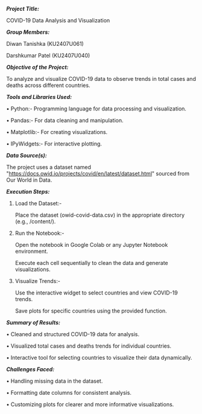 _**Project Title:**_

COVID-19 Data Analysis and Visualization


_**Group Members:**_

Diwan Tanishka (KU2407U061)

Darshkumar Patel (KU2407U040)


_**Objective of the Project:**_

To analyze and visualize COVID-19 data to observe trends in total cases and deaths across different countries.


_**Tools and Libraries Used:**_

• Python:- Programming language for data processing and visualization.

• Pandas:- For data cleaning and manipulation.

• Matplotlib:- For creating visualizations.

• IPyWidgets:- For interactive plotting.


_**Data Source(s):**_

The project uses a dataset named "https://docs.owid.io/projects/covid/en/latest/dataset.html" sourced from Our World in Data.


_**Execution Steps:**_

1. Load the Dataset:-

   Place the dataset (owid-covid-data.csv) in the appropriate directory (e.g., /content/).


2. Run the Notebook:-

   Open the notebook in Google Colab or any Jupyter Notebook environment.


   Execute each cell sequentially to clean the data and generate visualizations.


3. Visualize Trends:-

   Use the interactive widget to select countries and view COVID-19 trends.


   Save plots for specific countries using the provided function.


_**Summary of Results:**_

• Cleaned and structured COVID-19 data for analysis.

• Visualized total cases and deaths trends for individual countries.

• Interactive tool for selecting countries to visualize their data dynamically.


_**Challenges Faced:**_

• Handling missing data in the dataset.

• Formatting date columns for consistent analysis.


• Customizing plots for clearer and more informative visualizations.
